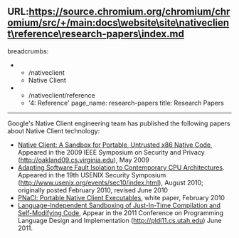 URL:https://source.chromium.org/chromium/chromium/src/+/main:docs\website\site\nativeclient\reference\research-papers\index.md
---
breadcrumbs:
- - /nativeclient
  - Native Client
- - /nativeclient/reference
  - '4: Reference'
page_name: research-papers
title: Research Papers
---

Google's Native Client engineering team has published the following papers about
Native Client technology:

*   [Native Client: A Sandbox for Portable, Untrusted x86 Native
            Code](http://static.googleusercontent.com/external_content/untrusted_dlcp/research.google.com/en/us/pubs/archive/34913.pdf),
            Appeared in the 2009 IEEE Symposium on Security and Privacy
            (<http://oakland09.cs.virginia.edu>), May 2009
*   [Adapting Software Fault Isolation to Contemporary CPU
            Architectures](http://static.googleusercontent.com/external_content/untrusted_dlcp/research.google.com/en/us/pubs/archive/35649.pdf).
            Appeared in the 19th USENIX Security Symposium
            (<http://www.usenix.org/events/sec10/index.html>), August 2010;
            originally posted February 2010, revised June 2010
*   [PNaCl: Portable Native Client
            Executables](https://docs.google.com/a/chromium.org/viewer?a=v&pid=sites&srcid=Y2hyb21pdW0ub3JnfGRldnxneDo3ZmQ2NjI2NjFkM2EzYjFl),
            white paper, February 2010
*   [Language-Independent Sandboxing of Just-In-Time Compilation and
            Self-Modifying
            Code](http://static.googleusercontent.com/external_content/untrusted_dlcp/research.google.com/en/us/pubs/archive/37204.pdf),
            Appear in the 2011 Conference on Programming Language Design and
            Implementation (<http://pldi11.cs.utah.edu>) June 2011.
